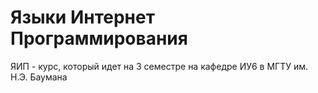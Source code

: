 # Языки Интернет Программирования
ЯИП - курс, который идет на 3 семестре на кафедре ИУ6 в МГТУ им. Н.Э. Баумана

